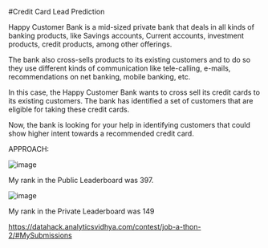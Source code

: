 #Credit Card Lead Prediction

Happy Customer Bank is a mid-sized private bank that deals in all kinds of banking products, like Savings accounts, Current accounts, investment products, credit products, among other offerings.

The bank also cross-sells products to its existing customers and to do so they use different kinds of communication like tele-calling, e-mails, recommendations on net banking, mobile banking, etc. 

In this case, the Happy Customer Bank wants to cross sell its credit cards to its existing customers. The bank has identified a set of customers that are eligible for taking these credit cards.

Now, the bank is looking for your help in identifying customers that could show higher intent towards a recommended credit card.

APPROACH:



![image](https://user-images.githubusercontent.com/43970293/120112449-858e9780-c193-11eb-817e-f56bd76d291c.png)

My rank in the Public Leaderboard was 397.

![image](https://user-images.githubusercontent.com/43970293/120128515-ca402000-c1df-11eb-815b-ae06437247d6.png)

My rank in the Private Leaderboard was 149 

https://datahack.analyticsvidhya.com/contest/job-a-thon-2/#MySubmissions

